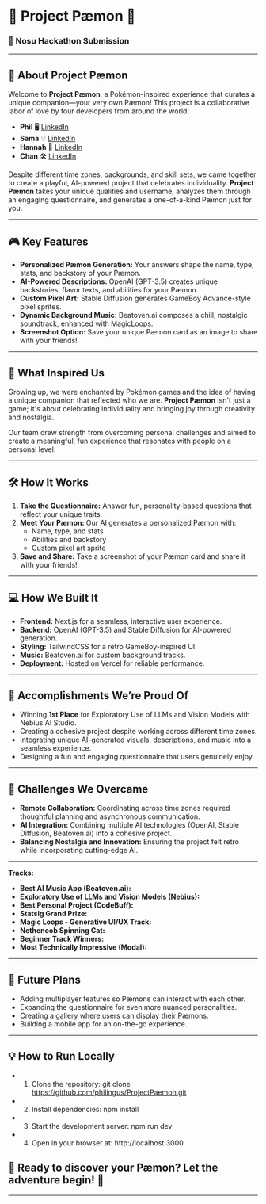 # 🌟 Project Pæmon 🌟

### 🧩 Nosu Hackathon Submission

---

## 🌈 About Project Pæmon

Welcome to **Project Pæmon**, a Pokémon-inspired experience that curates a unique companion—your very own Pæmon! This project is a collaborative labor of love by four developers from around the world:

- **Phil** 🖥️ [LinkedIn](#)
- **Sama** 💡 [LinkedIn](#)
- **Hannah** 🎨 [LinkedIn](#)
- **Chan** 🛠️ [LinkedIn](#)

Despite different time zones, backgrounds, and skill sets, we came together to create a playful, AI-powered project that celebrates individuality. **Project Pæmon** takes your unique qualities and username, analyzes them through an engaging questionnaire, and generates a one-of-a-kind Pæmon just for you.

---

## 🎮 Key Features

- **Personalized Pæmon Generation:** Your answers shape the name, type, stats, and backstory of your Pæmon.
- **AI-Powered Descriptions:** OpenAI (GPT-3.5) creates unique backstories, flavor texts, and abilities for your Pæmon.
- **Custom Pixel Art:** Stable Diffusion generates GameBoy Advance-style pixel sprites.
- **Dynamic Background Music:** Beatoven.ai composes a chill, nostalgic soundtrack, enhanced with MagicLoops.
- **Screenshot Option:** Save your unique Pæmon card as an image to share with your friends!

---

## 🎨 What Inspired Us

Growing up, we were enchanted by Pokémon games and the idea of having a unique companion that reflected who we are. **Project Pæmon** isn't just a game; it's about celebrating individuality and bringing joy through creativity and nostalgia.

Our team drew strength from overcoming personal challenges and aimed to create a meaningful, fun experience that resonates with people on a personal level.

---

## 🛠️ How It Works

1. **Take the Questionnaire:** Answer fun, personality-based questions that reflect your unique traits.
2. **Meet Your Pæmon:** Our AI generates a personalized Pæmon with:
   - Name, type, and stats
   - Abilities and backstory
   - Custom pixel art sprite
3. **Save and Share:** Take a screenshot of your Pæmon card and share it with your friends!

---

## 💻 How We Built It

- **Frontend:** Next.js for a seamless, interactive user experience.
- **Backend:** OpenAI (GPT-3.5) and Stable Diffusion for AI-powered generation.
- **Styling:** TailwindCSS for a retro GameBoy-inspired UI.
- **Music:** Beatoven.ai for custom background tracks.
- **Deployment:** Hosted on Vercel for reliable performance.

---

## 🌟 Accomplishments We’re Proud Of

- Winning **1st Place** for Exploratory Use of LLMs and Vision Models with Nebius AI Studio.
- Creating a cohesive project despite working across different time zones.
- Integrating unique AI-generated visuals, descriptions, and music into a seamless experience.
- Designing a fun and engaging questionnaire that users genuinely enjoy.

---

## 🎯 Challenges We Overcame

- **Remote Collaboration:** Coordinating across time zones required thoughtful planning and asynchronous communication.
- **AI Integration:** Combining multiple AI technologies (OpenAI, Stable Diffusion, Beatoven.ai) into a cohesive project.
- **Balancing Nostalgia and Innovation:** Ensuring the project felt retro while incorporating cutting-edge AI.

---

**Tracks:**
- **Best AI Music App (Beatoven.ai):**   
- **Exploratory Use of LLMs and Vision Models (Nebius):**   
- **Best Personal Project (CodeBuff):**   
- **Statsig Grand Prize:** 
- **Magic Loops - Generative UI/UX Track:**   
- **Nethenoob Spinning Cat:**   
- **Beginner Track Winners:**   
- **Most Technically Impressive (Modal):** 

---

## 🚀 Future Plans
- Adding multiplayer features so Pæmons can interact with each other.
- Expanding the questionnaire for even more nuanced personalities.
- Creating a gallery where users can display their Pæmons.
- Building a mobile app for an on-the-go experience.

---

## 💡 How to Run Locally

- 1. Clone the repository: git clone https://github.com/philingus/ProjectPaemon.git
- 2. Install dependencies: npm install
- 3. Start the development server: npm run dev
- 4. Open in your browser at: http://localhost:3000

## 🎉 Ready to discover your Pæmon? Let the adventure begin! 🌟

---

